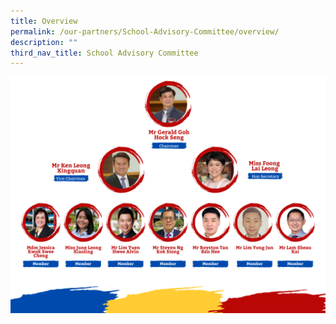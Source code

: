 ```yaml
---
title: Overview
permalink: /our-partners/School-Advisory-Committee/overview/
description: ""
third_nav_title: School Advisory Committee
---
```

![](/images/sac%20org%20chart.png)